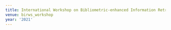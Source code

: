 ```yaml
---
title: International Workshop on Bibliometric-enhanced Information Retrieval (2021)
venue: birws_workshop
year: '2021'
---
```

